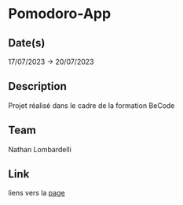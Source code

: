 # Pomodoro-App

## Date(s)

17/07/2023 -> 20/07/2023

## Description

Projet réalisé dans le cadre de la formation BeCode

## Team

Nathan Lombardelli

## Link

liens vers la [page](https://64b53535859cd01ce9fe3b3b--gentle-kangaroo-e0641c.netlify.app)
